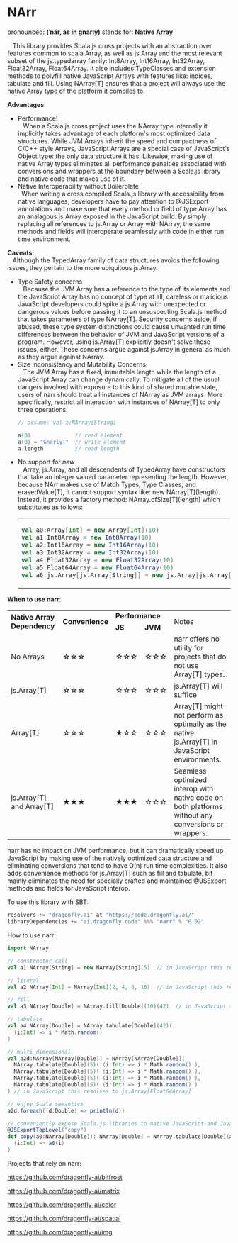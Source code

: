 # NArr
pronounced: <b>(ˈnär, as in gnarly)</b> stands for: <b>Native Array</b><br />

&nbsp;&nbsp;&nbsp;This library provides Scala.js cross projects with an abstraction over features common to scala.Array, as well as js.Array and the most relevant subset of the js.typedarray family: Int8Array, Int16Array, Int32Array, Float32Array, Float64Array.  It also includes TypeClasses and extension methods to polyfill native JavaScript Arrays with features like: indices, tabulate and fill.  Using NArray[T] ensures that a project will always use the native Array type of the platform it compiles to.

<b>Advantages</b>:<br />
<ul>
<li>Performance!<br />&nbsp;&nbsp;&nbsp;When a Scala.js cross project uses the NArray type internally it implicitly takes advantage of each platform's most optimized data structures.  While JVM Arrays inherit the speed and compactness of C/C++ style Arrays, JavaScript Arrays are a special case of JavaScript's Object type: the only data structure it has.  Likewise, making use of native Array types eliminates all performance penalties associated with conversions and wrappers at the boundary between a Scala.js library and native code that makes use of it.</li>
<li>Native Interoperability without Boilerplate<br />&nbsp;&nbsp;When writing a cross compiled Scala.js library with accessibility from native languages, developers have to pay attention to @JSExport annotations and make sure that every method or field of type Array has an analagous js.Array exposed in the JavaScript build.  By simply replacing all references to js.Array or Array with NArray, the same methods and fields will interoperate seamlessly with code in either run time environment.</li>
</ul>

<b>Caveats</b>:<br />
&nbsp;&nbsp;&nbsp;Although the TypedArray family of data structures avoids the following issues, they pertain to the more ubiquitous js.Array.
<ul>
<li>Type Safety concerns<br />&nbsp;&nbsp;&nbsp;Because the JVM Array has a reference to the type of its elements and the JavaScript Array has no concept of type at all, careless or malicious JavaScript developers could spike a js.Array with unexpected or dangerous values before passing it to an unsuspecting Scala.js method that takes parameters of type NArray[T].  Security concerns aside, if abused, these type system distinctions could cause unwanted run time differences between the behavior of JVM and JavaScript versions of a program.  However, using js.Array[T] explicitly doesn't solve these issues, either.  These concerns argue against js.Array in general as much as they argue against NArray.
</li>
<li>Size Inconsistency and Mutability Concerns.<br />&nbsp;&nbsp;&nbsp;The JVM Array has a fixed, immutable length while the length of a JavaScript Array can change dynamically.  To mitigate all of the usual dangers involved with exposure to this kind of shared mutable state, users of narr should treat all instances of NArray as JVM arrays.  More specifically, restrict all interaction with instances of NArray[T] to only three operations:<br />

```scala
// assume: val a:NArray[String]

a(0)              // read element
a(0) = "Gnarly!"  // write element
a.length          // read length
```

</li>
<li>No support for <i>new</i><br />&nbsp;&nbsp;&nbsp;Array, js.Array, and all descendents of TypedArray have constructors that take an integer valued parameter representing the length.  However, because NArr makes use of Match Types, Type Classes, and erasedValue[T], it cannot support syntax like: new NArray[T](length).  Instead, it provides a factory method: NArray.ofSize[T](length) which substitutes as follows:</li>
<table>
<tr>
<td>

```scala
val a0:Array[Int] = new Array[Int](10)
val a1:Int8Array = new Int8Array(10)
val a2:Int16Array = new Int16Array(10)
val a3:Int32Array = new Int32Array(10)
val a4:Float32Array = new Float32Array(10)
val a5:Float64Array = new Float64Array(10)
val a6:js.Array[js.Array[String]] = new js.Array[js.Array[String]](10)
```

</td>
<td>-></td>
<td>

```scala
val a0:NArray[Int] = NArray.ofSize[Int](10)
val a1:NArray[Byte] = NArray.ofSize[Byte](10)
val a2:NArray[Short] = NArray.ofSize[Short](10)
val a3:NArray[Int] = NArray.ofSize[Int](10)
val a4:NArray[Float] = NArray.ofSize[Float](10)
val a5:NArray[Double] = NArray.ofSize[Double](10)
val a6:NArray[NArray[String]] = new NArray[NArray[String]](10)
```

</td>
</tr>
</table>
</ul>

<b>When to use narr</b>:
<table>
<tr>
    <td rowspan="2"><b>Native Array Dependency</b></td>    
    <td rowspan="2"><b>Convenience</b></td>
    <td colspan="2"><b>Performance</b></td>
    <td rowspan="2">Notes</td>
</tr>
<tr>
    <td><b>JS</b></td>
    <td><b>JVM</b></td>
</tr>
<tr>
    <td>No Arrays</td>
    <td>☆☆☆</td>
    <td>☆☆☆</td>
    <td>☆☆☆</td>
    <td>narr offers no utility for projects that do not use Array[T] types.</td>
</tr>
<tr>
    <td>js.Array[T]</td>
    <td>☆☆☆</td>
    <td>☆☆☆</td>
    <td>☆☆☆</td>
    <td>js.Array[T] will suffice</td>
</tr>
<tr>
    <td>Array[T]</td>
    <td>☆☆☆</td>
    <td>★☆☆</td>
    <td>☆☆☆</td>
    <td>Array[T] might not perform as optimally as the native js.Array[T] in JavaScript environments.</td>
</tr>
<tr>
    <td>js.Array[T] and Array[T]</td>
    <td>★★★</td>
    <td>★★★</td>
    <td>☆☆☆</td>
    <td>Seamless optimized interop with native code on both platforms without any conversions or wrappers.</td>
</tr>
</table>

narr has no impact on JVM performance, but it can dramatically speed up JavaScript by making use of the natively optimized data structure and eliminating conversions that tend to have O(n) run time complexities.  It also adds convenience methods for js.Array[T] such as fill and tabulate, bit mainly eliminates the need for specially crafted and maintained @JSExport methods and fields for JavaScript interop.

To use this library with SBT:

```scala
resolvers += "dragonfly.ai" at "https://code.dragonfly.ai/"
libraryDependencies += "ai.dragonfly.code" %%% "narr" % "0.02"
```

How to use narr:

```scala
import NArray

// constructor call
val a1:NArray[String] = new NArray[String](5)  // in JavaScript this resolves to js.Array[String]

// literal
val a2:NArray[Int] = NArray[Int](2, 4, 8, 16)  // in JavaScript this resolves to Int32Array

// fill
val a3:NArray[Double] = NArray.fill[Double](10)(42)  // in JavaScript this resolves to Float64Array

// tabulate
val a4:NArray[Double] = NArray.tabulate[Double](42)(
  (i:Int) => i * Math.random()
)

// multi dimensional
val a2d:NArray[NArray[Double]] = NArray[NArray[Double]]( 
  NArray.tabulate[Double](5)( (i:Int) => i * Math.random() ),
  NArray.tabulate[Double](5)( (i:Int) => i * Math.random() ),
  NArray.tabulate[Double](5)( (i:Int) => i * Math.random() ),
  NArray.tabulate[Double](5)( (i:Int) => i * Math.random() )
) // in JavaScript this resolves to js.Array[Float64Array]

// enjoy Scala semantics
a2d.foreach((d:Double) => println(d))

// conveniently expose Scala.js libraries to native JavaScript and Java developers without any need for wrappers or conversions.
@JSExportTopLevel("copy")
def copy(a0:NArray[Double]): NArray[Double] = NArray.tabulate[Double](a0.length)(
  (i:Int) => a0(i)
)

```


Projects that rely on narr:

https://github.com/dragonfly-ai/bitfrost

https://github.com/dragonfly-ai/matrix

https://github.com/dragonfly-ai/color

https://github.com/dragonfly-ai/spatial

https://github.com/dragonfly-ai/img